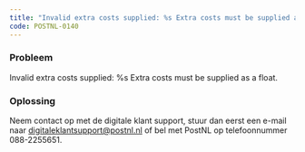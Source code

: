 ```yaml
---
title: "Invalid extra costs supplied: %s Extra costs must be supplied as a float."
code: POSTNL-0140
---
```



<p><h3>Probleem</h3></p><p>Invalid extra costs supplied: %s Extra costs must be supplied as a float.</p><p><h3>Oplossing</h3></p><p class="p1">Neem contact op met de digitale klant support, stuur dan eerst een e-mail naar <a href="mailto:digitaleklantsupport@postnl.nl" class="external-link" rel="nofollow">digitaleklantsupport@postnl.nl</a> of bel met PostNL op telefoonnummer 088-2255651.</p>
